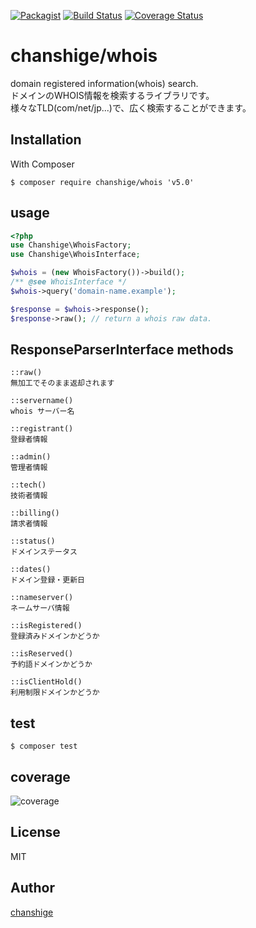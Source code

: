 [![Packagist](https://img.shields.io/badge/packagist-v5.0.0-blue.svg)](https://packagist.org/packages/chanshige/whois)
[![Build Status](https://travis-ci.org/chanshige/whois.svg?branch=master)](https://travis-ci.org/chanshige/whois)
[![Coverage Status](https://coveralls.io/repos/github/chanshige/whois/badge.svg?branch=master)](https://coveralls.io/github/chanshige/whois?branch=master)

# chanshige/whois
domain registered information(whois) search.  
ドメインのWHOIS情報を検索するライブラリです。  
様々なTLD(com/net/jp...)で、広く検索することができます。  

## Installation
With Composer
```
$ composer require chanshige/whois 'v5.0'
```

## usage
```php
<?php
use Chanshige\WhoisFactory;
use Chanshige\WhoisInterface;

$whois = (new WhoisFactory())->build();
/** @see WhoisInterface */
$whois->query('domain-name.example');

$response = $whois->response();
$response->raw(); // return a whois raw data.
```

## ResponseParserInterface methods
```
::raw()
無加工でそのまま返却されます

::servername()
whois サーバー名

::registrant()
登録者情報

::admin()
管理者情報

::tech()
技術者情報

::billing()
請求者情報

::status()
ドメインステータス

::dates()
ドメイン登録・更新日

::nameserver()
ネームサーバ情報

::isRegistered()
登録済みドメインかどうか

::isReserved()
予約語ドメインかどうか

::isClientHold()
利用制限ドメインかどうか
```

## test
`$ composer test`  


## coverage
![coverage](https://i.gyazo.com/a986d5945bdd6b9603556cee0c0f90b6.png)

## License
MIT

## Author
[chanshige](https://twitter.com/chanshige)
